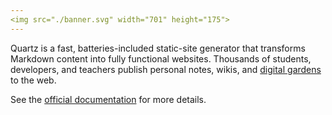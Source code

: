 ```yaml
---
<img src="./banner.svg" width="701" height="175">
---
```


Quartz is a fast, batteries-included static-site generator that transforms Markdown content into fully functional websites. Thousands of students, developers, and teachers publish personal notes, wikis, and [digital gardens](https://jzhao.xyz/posts/networked-thought) to the web.

See the [official documentation](https://quartz.jzhao.xyz/) for more details.
